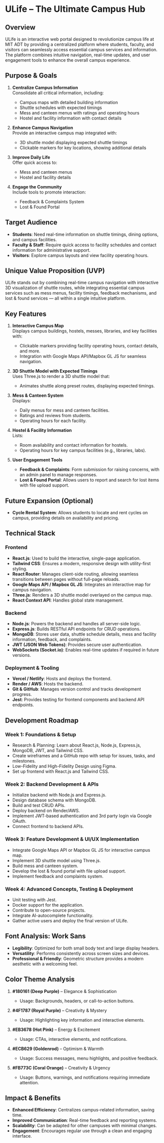 # ULife – The Ultimate Campus Hub

## Overview
ULife is an interactive web portal designed to revolutionize campus life at MIT ADT by providing a centralized platform where students, faculty, and visitors can seamlessly access essential campus services and information. The platform combines intuitive navigation, real-time updates, and user engagement tools to enhance the overall campus experience.

## Purpose & Goals
1. **Centralize Campus Information**  
   Consolidate all critical information, including:  
   - Campus maps with detailed building information  
   - Shuttle schedules with expected timings  
   - Mess and canteen menus with ratings and operating hours  
   - Hostel and facility information with contact details  

2. **Enhance Campus Navigation**  
   Provide an interactive campus map integrated with:  
   - 3D shuttle model displaying expected shuttle timings  
   - Clickable markers for key locations, showing additional details  

3. **Improve Daily Life**  
   Offer quick access to:  
   - Mess and canteen menus  
   - Hostel and facility details  

4. **Engage the Community**  
   Include tools to promote interaction:  
   - Feedback & Complaints System  
   - Lost & Found Portal  

## Target Audience
- **Students**: Need real-time information on shuttle timings, dining options, and campus facilities.  
- **Faculty & Staff**: Require quick access to facility schedules and contact information for administrative support.  
- **Visitors**: Explore campus layouts and view facility operating hours.  

## Unique Value Proposition (UVP)
ULife stands out by combining real-time campus navigation with interactive 3D visualization of shuttle routes, while integrating essential campus services such as mess menus, facility timings, feedback mechanisms, and lost & found services — all within a single intuitive platform.

## Key Features
1. **Interactive Campus Map**  
   Displays campus buildings, hostels, messes, libraries, and key facilities with:  
   - Clickable markers providing facility operating hours, contact details, and more.  
   - Integration with Google Maps API/Mapbox GL JS for seamless navigation.  

2. **3D Shuttle Model with Expected Timings**  
   Uses Three.js to render a 3D shuttle model that:  
   - Animates shuttle along preset routes, displaying expected timings.  

3. **Mess & Canteen System**  
   Displays:  
   - Daily menus for mess and canteen facilities.  
   - Ratings and reviews from students.  
   - Operating hours for each facility.  

4. **Hostel & Facility Information**  
   Lists:  
   - Room availability and contact information for hostels.  
   - Operating hours for key campus facilities (e.g., libraries, labs).  

5. **User Engagement Tools**  
   - **Feedback & Complaints**: Form submission for raising concerns, with an admin panel to manage responses.  
   - **Lost & Found Portal**: Allows users to report and search for lost items with file upload support.  

## Future Expansion (Optional)
- **Cycle Rental System**: Allows students to locate and rent cycles on campus, providing details on availability and pricing.

## Technical Stack

### Frontend
- **React.js**: Used to build the interactive, single-page application.
- **Tailwind CSS**: Ensures a modern, responsive design with utility-first styling.
- **React Router**: Manages client-side routing, allowing seamless transitions between pages without full-page reloads.
- **Google Maps API / Mapbox GL JS**: Integrates an interactive map for campus navigation.
- **Three.js**: Renders a 3D shuttle model overlayed on the campus map.
- **React Context API**: Handles global state management.

### Backend
- **Node.js**: Powers the backend and handles all server-side logic.
- **Express.js**: Builds RESTful API endpoints for CRUD operations.
- **MongoDB**: Stores user data, shuttle schedule details, mess and facility information, feedback, and complaints.
- **JWT (JSON Web Tokens)**: Provides secure user authentication.
- **WebSockets (Socket.io)**: Enables real-time updates if required in future versions.

### Deployment & Tooling
- **Vercel / Netlify**: Hosts and deploys the frontend.
- **Render / AWS**: Hosts the backend.
- **Git & GitHub**: Manages version control and tracks development progress.
- **Jest**: Provides testing for frontend components and backend API endpoints.

## Development Roadmap
### Week 1: Foundations & Setup
- Research & Planning: Learn about React.js, Node.js, Express.js, MongoDB, JWT, and Tailwind CSS.
- Create wireframes and a GitHub repo with setup for issues, tasks, and milestones.
- Low-Fidelity and High-Fidelity Design using Figma.
- Set up frontend with React.js and Tailwind CSS.

### Week 2: Backend Development & APIs
- Initialize backend with Node.js and Express.js.
- Design database schema with MongoDB.
- Build and test CRUD APIs.
- Deploy backend on Render/AWS.
- Implement JWT-based authentication and 3rd party login via Google OAuth.
- Connect frontend to backend APIs.

### Week 3: Feature Development & UI/UX Implementation
- Integrate Google Maps API or Mapbox GL JS for interactive campus map.
- Implement 3D shuttle model using Three.js.
- Build mess and canteen system.
- Develop the lost & found portal with file upload support.
- Implement feedback and complaints system.

### Week 4: Advanced Concepts, Testing & Deployment
- Unit testing with Jest.
- Docker support for the application.
- Contribute to open-source projects.
- Integrate AI-autocomplete functionality.
- Gather active users and deploy the final version of ULife.

## Font Analysis: Work Sans
- **Legibility**: Optimized for both small body text and large display headers.
- **Versatility**: Performs consistently across screen sizes and devices.
- **Professional & Friendly**: Geometric structure provides a modern aesthetic with a welcoming feel.

## Color Theme Analysis
1. **#180161 (Deep Purple)** – Elegance & Sophistication  
   - Usage: Backgrounds, headers, or call-to-action buttons.
   
2. **#4F1787 (Royal Purple)** – Creativity & Mystery  
   - Usage: Highlighting key information and interactive elements.

3. **#EB3678 (Hot Pink)** – Energy & Excitement  
   - Usage: CTAs, interactive elements, and notifications.

4. **#ECB629 (Goldenrod)** – Optimism & Warmth  
   - Usage: Success messages, menu highlights, and positive feedback.

5. **#FB773C (Coral Orange)** – Creativity & Urgency  
   - Usage: Buttons, warnings, and notifications requiring immediate attention.

## Impact & Benefits
- **Enhanced Efficiency**: Centralizes campus-related information, saving time.
- **Improved Communication**: Real-time feedback and reporting systems.
- **Scalability**: Can be adapted for other campuses with minimal changes.
- **Engagement**: Encourages regular use through a clean and engaging interface.


